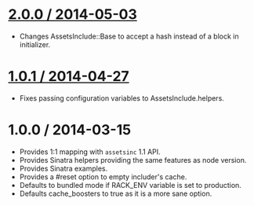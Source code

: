 [2.0.0 / 2014-05-03](https://github.com/GoalSmashers/assets-include-ruby/compare/v2.0.0...v1.0.1)
==================

* Changes AssetsInclude::Base to accept a hash instead of a block in initializer.

[1.0.1 / 2014-04-27](https://github.com/GoalSmashers/assets-include-ruby/compare/v1.0.0...v1.0.1)
==================

* Fixes passing configuration variables to AssetsInclude.helpers.

1.0.0 / 2014-03-15
==================

* Provides 1:1 mapping with `assetsinc` 1.1 API.
* Provides Sinatra helpers providing the same features as node version.
* Provides Sinatra examples.
* Provides a #reset option to empty includer's cache.
* Defaults to bundled mode if RACK_ENV variable is set to production.
* Defaults cache_boosters to true as it is a more sane option.
